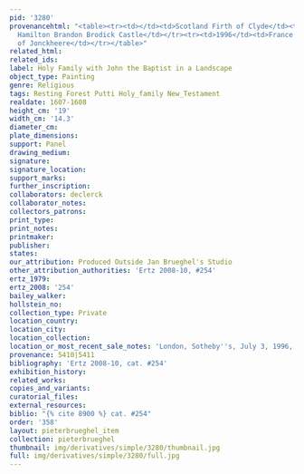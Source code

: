 ```yaml
---
pid: '3280'
provenancehtml: "<table><tr><td></td><td>Scotland Firth of Clyde</td><td>Dukes of
  Hamilton Brandon Brodick Castle</td></tr><tr><td>1996</td><td>France Paris</td><td>Gallery
  of Jonckheere</td></tr></table>"
related_html:
related_ids:
label: Holy Family with John the Baptist in a Landscape
object_type: Painting
genre: Religious
tags: Resting Forest Putti Holy_family New_Testament
realdate: 1607-1608
height_cm: '19'
width_cm: '14.3'
diameter_cm:
plate_dimensions:
support: Panel
drawing_medium:
signature:
signature_location:
support_marks:
further_inscription:
collaborators: declerck
collaborator_notes:
collectors_patrons:
print_type:
print_notes:
printmaker:
publisher:
states:
our_attribution: Produced Outside Jan Brueghel's Studio
other_attribution_authorities: 'Ertz 2008-10, #254'
ertz_1979:
ertz_2008: '254'
bailey_walker:
hollstein_no:
collection_type: Private
location_country:
location_city:
location_collection:
location_or_most_recent_sale_notes: 'London, Sotheby''s, July 3, 1996, #90'
provenance: 5410|5411
bibliography: 'Ertz 2008-10, cat. #254'
exhibition_history:
related_works:
copies_and_variants:
curatorial_files:
external_resources:
biblio: "{% cite 8900 %} cat. #254"
order: '358'
layout: pieterbrueghel_item
collection: pieterbrueghel
thumbnail: img/derivatives/simple/3280/thumbnail.jpg
full: img/derivatives/simple/3280/full.jpg
---
```

